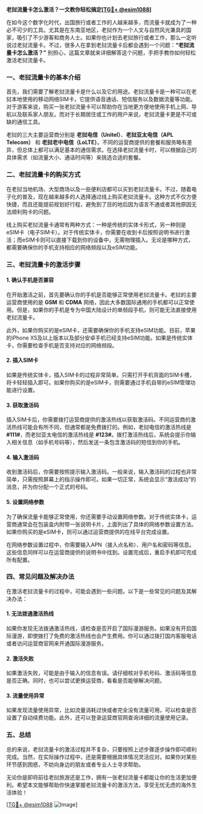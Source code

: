 **老挝流量卡怎么激活？一文教你轻松搞定[[TG💪+ @esim1088](https://t.me/s/esim1088)]**

在如今这个数字化时代，出国旅行或者工作的人越来越多，而流量卡就成为了一种必不可少的工具。尤其是在东南亚地区，老挝作为一个人文与自然风光兼具的国家，吸引了不少游客和商务人士。如果你也计划去老挝旅行或者工作，那么一定听说过老挝流量卡。不过，很多人在拿到老挝流量卡后都会遇到一个问题：**“老挝流量卡怎么激活？”** 别担心，这篇文章就来详细解答这个问题，手把手教你如何轻松激活老挝流量卡。

### 一、老挝流量卡的基本介绍

首先，我们需要了解老挝流量卡是什么以及它的用途。老挝流量卡是一种可以在老挝本地使用的移动网络SIM卡，它提供语音通话、短信服务以及数据流量等功能。对于游客来说，购买一张老挝流量卡可以帮助你在当地更方便地使用手机上网、导航以及联系家人朋友。而对于长期居住或工作的用户来说，老挝流量卡更是不可或缺的通信工具。

老挝的三大主要运营商分别是 **老挝电信（Unitel）**、**老挝亚太电信（APL Telecom）** 和 **老挝老中电信（LoLTE）**。不同的运营商提供的套餐和服务略有差异，但总体上都可以满足基本的通信需求。在选择老挝流量卡时，可以根据自己的具体需求（如流量大小、通话时间等）来挑选合适的套餐。

### 二、老挝流量卡的购买方式

在老挝当地机场、大型商场以及一些便利店都可以买到老挝流量卡。不过，随着电子化的普及，现在越来越多的人选择通过线上购买老挝流量卡。这种方式不仅方便快捷，而且还能提前规划好行程，避免到了目的地后因为语言不通或者其他原因无法顺利购卡的问题。

线上购买老挝流量卡通常有两种方式：一种是传统的实体卡形式，另一种则是eSIM卡（电子SIM卡）。对于传统实体卡，你需要在收到卡后按照说明书进行激活；而eSIM卡则可以直接下载到你的设备中，无需物理插入。无论是哪种方式，都需要确保你的手机支持相应的网络频段以及eSIM功能。

### 三、老挝流量卡的激活步骤

#### 1. 确认手机是否兼容

在开始激活之前，首先要确认你的手机是否能够正常使用老挝流量卡。老挝的主要运营商使用的是 **GSM** 和 **CDMA** 网络，因此大多数国际通用的手机都可以正常使用。但是，如果你的手机是专为中国大陆设计的单频段手机，则可能无法直接使用老挝流量卡。

此外，如果你购买的是eSIM卡，还需要确保你的手机支持eSIM功能。目前，苹果的iPhone XS及以上版本以及部分安卓手机已经支持eSIM功能。如果是传统实体卡，你需要检查手机是否支持对应的网络频段。

#### 2. 插入SIM卡

如果是传统实体卡，插入SIM卡的过程非常简单。只需打开手机背面的SIM卡槽，将卡轻轻插入即可。如果你购买的是eSIM卡，则需要通过手机自带的eSIM管理功能进行设置。

#### 3. 获取激活码

插入SIM卡后，你需要拨打运营商提供的激活热线以获取激活码。不同运营商的激活热线可能会有所不同，但通常都是免费拨打的。例如，老挝电信的激活热线是 **#111#**，而老挝亚太电信的激活热线是 **#123#**。拨打激活热线后，系统会提示你输入相关信息（如手机号码等），然后发送一条包含激活码的短信到你的手机。

#### 4. 输入激活码

收到激活码后，你需要按照提示输入激活码。一般来说，输入激活码的过程也非常简单，只需按照屏幕上的指示操作即可。如果一切正常，系统会显示“激活成功”的消息，并为你分配一个正式的号码。

#### 5. 设置网络参数

为了确保流量卡能够正常使用，你还需要手动设置网络参数。对于传统实体卡，运营商通常会在包装盒内附带一张说明卡片，上面列出了具体的网络参数设置方法。如果你购买的是eSIM卡，则可以通过运营商提供的在线平台完成设置。

在网络参数设置过程中，你需要输入APN（接入点名称）、用户名和密码等信息。这些信息同样可以在运营商提供的说明书中找到。设置完成后，重启手机即可完成所有配置。

### 四、常见问题及解决办法

在激活老挝流量卡的过程中，可能会遇到一些问题。以下是一些常见的问题及其解决办法：

#### 1. 无法拨通激活热线

如果你发现无法拨通激活热线，请检查是否开启了国际漫游服务。如果没有开启国际漫游，即使拨打了免费的激活热线也会产生费用。你可以通过拨打国内客服电话或者访问运营商官网来开通国际漫游服务。

#### 2. 激活失败

如果激活失败，可能是由于输入的信息有误。请仔细核对手机号码、激活码等信息是否正确。同时，也可以尝试更换运营商，看看是否能够解决问题。

#### 3. 流量使用异常

如果发现流量使用异常，比如流量消耗过快或者完全没有流量可用，可以检查是否设置了自动续费功能。此外，还可以登录运营商官网查询详细的流量使用记录。

### 五、总结

总的来说，老挝流量卡的激活过程并不复杂，只要按照上述步骤逐步操作即可顺利完成。当然，在实际操作过程中，还是需要根据具体情况灵活应对。如果你对某些环节感到困惑，不妨向身边的朋友或者专业人士寻求帮助。

无论你是即将前往老挝旅游还是工作，拥有一张老挝流量卡都能让你的生活更加便利。希望本文能够帮助你快速掌握老挝流量卡的激活方法，享受无忧无虑的海外生活体验！

[[TG💪+ @esim1088](https://t.me/s/esim1088) ![Image](https://i.postimg.cc/4NQfJmqS/Snipaste-2025-05-13-00-14-12.png)]